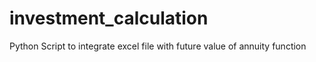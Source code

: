 # investment_calculation
Python Script to integrate excel file with future value of annuity function 
